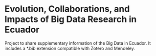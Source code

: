 # Evolution, Collaborations, and Impacts of Big Data Research in Ecuador
Project to share supplementary information of the Big Data in Ecuador. It includes a *.bib extension compatible with Zotero and Mendeley.
